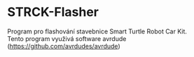 # STRCK-Flasher
Program pro flashování stavebnice Smart Turtle Robot Car Kit.  
Tento program využivá software avrdude (https://github.com/avrdudes/avrdude)
